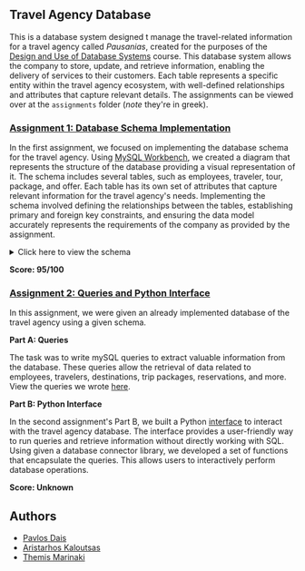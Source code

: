 ## Travel Agency Database
This is a database system designed t manage the travel-related information for a travel agency called *Pausanias*, created for the purposes of the [Design and Use of Database Systems](https://www.di.uoa.gr/en/studies/undergraduate/27) course. This database system allows the company to store, update, and retrieve information, enabling the delivery of services to their customers. Each table represents a specific entity within the travel agency ecosystem, with well-defined relationships and attributes that capture relevant details. The assignments can be viewed over at the `assignments` folder (*note* they're in greek).

### [Assignment 1: Database Schema Implementation](https://github.com/pavlosdais/Travel-Agency-Database/tree/main/hw1)
In the first assignment, we focused on implementing the database schema for the travel agency. Using [MySQL Workbench](https://www.mysql.com/products/workbench/), we created a diagram that represents the structure of the database providing a visual representation of it. The schema includes several tables, such as employees, traveler, tour, package, and offer. Each table has its own set of attributes that capture relevant information for the travel agency's needs. Implementing the schema involved defining the relationships between the tables, establishing primary and foreign key constraints, and ensuring the data model accurately represents the requirements of the company as provided by the assignment.

<details>
  <summary>Click here to view the schema</summary>
  <br>
  <img src="hw1/schema.png" alt="Our schema">
</details>

**Score: 95/100**

### [Assignment 2: Queries and Python Interface](https://github.com/pavlosdais/Travel-Agency-Database/tree/main/hw2)
In this assignment, we were given an already implemented database of the travel agency using a given schema.

**Part A: Queries**

The task was to write mySQL queries to extract valuable information from the database. These queries allow the retrieval of data related to employees, travelers, destinations, trip packages, reservations, and more. View the queries we wrote [here](https://github.com/pavlosdais/Travel-Agency-Database/tree/main/hw2#readme).

**Part B: Python Interface**

In the second assignment's Part B, we built a Python [interface](https://github.com/pavlosdais/Travel-Agency-Database/tree/main/hw2/application) to interact with the travel agency database. The interface provides a user-friendly way to run queries and retrieve information without directly working with SQL. Using given a database connector library, we developed a set of functions that encapsulate the queries. This allows users to interactively perform database operations.

**Score: Unknown**

## Authors
* [Pavlos Dais](https://github.com/pavlosdais)
* [Aristarhos Kaloutsas](https://github.com/aristarhoskal)
* [Themis Marinaki](https://github.com/marinakithemis)
